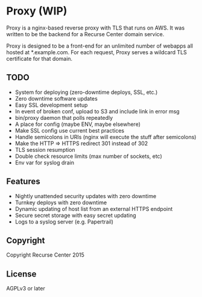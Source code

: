 # Proxy (WIP)

Proxy is a nginx-based reverse proxy with TLS that runs on AWS. It was written to be the backend for a Recurse Center domain service.

Proxy is designed to be a front-end for an unlimited number of webapps all hosted at \*.example.com. For each request, Proxy serves a wildcard TLS certificate for that domain.

## TODO

- System for deploying (zero-downtime deploys, SSL, etc.)
- Zero downtime software updates
- Easy SSL development setup
- In event of broken conf, upload to S3 and include link in error msg
- bin/proxy daemon that polls repeatedly
- A place for config (maybe ENV, maybe elsewhere)
- Make SSL config use current best practices
- Handle semicolons in URIs (nginx will execute the stuff after semicolons)
- Make the HTTP => HTTPS redirect 301 instead of 302
- TLS session resumption
- Double check resource limits (max number of sockets, etc)
- Env var for syslog drain

## Features

- Nightly unattended security updates with zero downtime
- Turnkey deploys with zero downtime
- Dynamic updating of host list from an external HTTPS endpoint
- Secure secret storage with easy secret updating
- Logs to a syslog server (e.g. Papertrail)

## Copyright

Copyright Recurse Center 2015

## License

AGPLv3 or later
